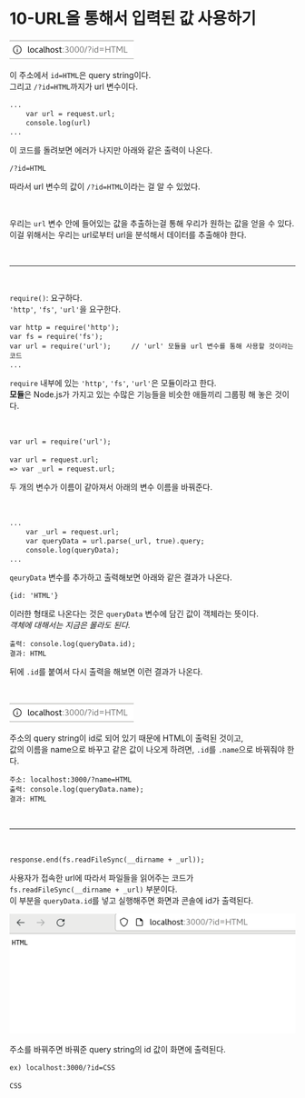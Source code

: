 # **10-URL을 통해서 입력된 값 사용하기**

![](10-1.png)

이 주소에서 `id=HTML`은 query string이다.<br>
그리고 `/?id=HTML`까지가 url 변수이다.
```
...
    var url = request.url;
    console.log(url)
...
```
이 코드를 돌려보면 에러가 나지만 아래와 같은 출력이 나온다.
```
/?id=HTML
```
따라서 url 변수의 값이 `/?id=HTML`이라는 걸 알 수 있었다.

<br>

우리는 `url` 변수 안에 들어있는 값을 추출하는걸 통해 우리가 원하는 값을 얻을 수 있다.<br>
이걸 위해서는 우리는 url로부터 url을 분석해서 데이터를 추출해야 한다.

<br>

---

<br>

`require()`: 요구하다.<br>
`'http'`, `'fs'`, `'url'`을 요구한다.<br>

```
var http = require('http');
var fs = require('fs');
var url = require('url');     // 'url' 모듈을 url 변수를 통해 사용할 것이라는 코드
...
```
`require` 내부에 있는 `'http'`, `'fs'`, `'url'`은 모듈이라고 한다.<br>
**모듈**은 Node.js가 가지고 있는 수많은 기능들을 비슷한 애들끼리 그룹핑 해 놓은 것이다.<br>

<br>

```
var url = require('url');

var url = request.url;
=> var _url = request.url;
```
두 개의 변수가 이름이 같아져서 아래의 변수 이름을 바꿔준다.<br>

<br>

```
...
    var _url = request.url;
    var queryData = url.parse(_url, true).query;
    console.log(queryData);
...
```
`qeuryData` 변수를 추가하고 출력해보면 아래와 같은 결과가 나온다.
```
{id: 'HTML'}
```
이러한 형태로 나온다는 것은 `queryData` 변수에 담긴 값이 객체라는 뜻이다.<br>
*객체에 대해서는 지금은 몰라도 된다.*<br>

```
출력: console.log(queryData.id);
결과: HTML
```
뒤에 `.id`를 붙여서 다시 출력을 해보면 이런 결과가 나온다.

<br>

![](10-1.png)

주소의 query string이 id로 되어 있기 때문에 HTML이 출력된 것이고,<br>
값의 이름을 name으로 바꾸고 같은 값이 나오게 하려면, `.id`를 `.name`으로 바꿔줘야 한다.
```
주소: localhost:3000/?name=HTML
출력: console.log(queryData.name);
결과: HTML
```

<br>

---

<br>

```
response.end(fs.readFileSync(__dirname + _url));
```
사용자가 접속한 url에 따라서 파일들을 읽어주는 코드가 `fs.readFileSync(__dirname + _url)` 부분이다.<br>
이 부분을 `queryData.id`를 넣고 실행해주면 화면과 콘솔에 id가 출력된다.

![](10-2.png)

주소를 바꿔주면 바꿔준 query string의 id 값이 화면에 출력된다.
```
ex) localhost:3000/?id=CSS

CSS
```